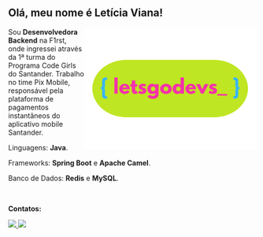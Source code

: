 ## Olá, meu nome é Letícia Viana!

<img src="letscodedevs_.png" min-width="300px" max-width="200px" width="350px" align="right" alt="logo letscodedevs_">

<p align="left"> 

  Sou <strong>Desenvolvedora Backend</strong> na F1rst, onde ingressei através da 1ª turma do Programa Code Girls do Santander. Trabalho no time Pix Mobile, responsável pela plataforma de pagamentos instantâneos do aplicativo mobile Santander.
</p>

<p align="left">
  Linguagens: <strong>Java</strong>.
</p>

<p align="left">
   Frameworks: <strong>Spring Boot</strong> e <strong>Apache Camel</strong>.
</p>

<p align="left">
   Banco de Dados: <strong>Redis</strong> e <strong>MySQL</strong>.
</p>


<br>

<p align="left">
<strong>Contatos:</strong>
</p>

<p align="left">
  <a href="https://www.instagram.com/letscodedevs_/" alt="Instagram">
    <img src="https://img.shields.io/badge/-Instagram-BFE622?style=for-the-badge&logo=Instagram&logoColor=000000&link=https://www.instagram.com/letscodedevs_/"/>
  </a>
  <a href="https://www.linkedin.com/in/leticia-viana/" alt="Linkedin">
    <img src="https://img.shields.io/badge/-Linkedin-D95276?style=for-the-badge&logo=Linkedin&logoColor=FFFFFF&link=https://www.linkedin.com/in/leticia-viana/"/>
  </a>
</p>
